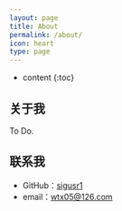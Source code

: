 ```yaml
---
layout: page
title: About
permalink: /about/
icon: heart
type: page
---
```


* content
{:toc}

## 关于我

To Do.

## 联系我

* GitHub：[sigusr1](https://github.com/sigusr1)
* email：wtx05@126.com
